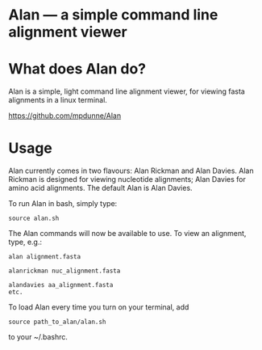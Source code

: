 # Alan — a simple command line alignment viewer

What does Alan do?
==========
Alan is a simple, light command line alignment viewer, for viewing fasta alignments in a linux terminal.

https://github.com/mpdunne/Alan

Usage
=====
Alan currently comes in two flavours: Alan Rickman and Alan Davies. Alan Rickman is designed for viewing nucleotide alignments; Alan Davies for amino acid alignments. The default Alan is Alan Davies.

To run Alan in bash, simply type:

```
source alan.sh
```

The Alan commands will now be available to use. To view an alignment, type, e.g.:

```
alan alignment.fasta

alanrickman nuc_alignment.fasta

alandavies aa_alignment.fasta
etc.
```

To load Alan every time you turn on your terminal, add

```
source path_to_alan/alan.sh
```

to your ~/.bashrc.
